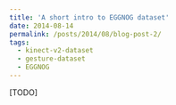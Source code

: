 ```yaml
---
title: 'A short intro to EGGNOG dataset'
date: 2014-08-14
permalink: /posts/2014/08/blog-post-2/
tags:
  - kinect-v2-dataset
  - gesture-dataset
  - EGGNOG
---
```


[TODO]